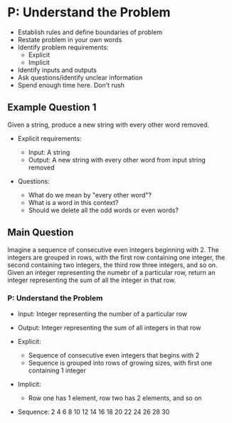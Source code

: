 # P: Understand the Problem
- Establish rules and define boundaries of problem
- Restate problem in your own words
- Identify problem requirements:
  - Explicit
  - Implicit
- Identify inputs and outputs
- Ask questions/identify unclear information
- Spend enough time here. Don't rush

## Example Question 1
Given a string, produce a new string with every other word removed.

- Explicit requirements:
  - Input: A string
  - Output: A new string with every other word from input string removed

- Questions:
  - What do we mean by "every other word"?
  - What is a word in this context?
  - Should we delete all the odd words or even words?

## Main Question
Imagine a sequence of consecutive even integers beginning with 2. The integers are grouped in rows, with the first row containing one integer, the second containing two integers, the third row three integers, and so on. Given an integer representing the numebr of a particular row, return an integer representing the sum of all the integer in that row.

### P: Understand the Problem
- Input: Integer representing the number of a particular row
- Output: Integer representing the sum of all integers in that row

- Explicit:
  - Sequence of consecutive even integers that begins with 2
  - Sequence is grouped into rows of growing sizes, with first one containing 1 integer

- Implicit:
  - Row one has 1 element, row two has 2 elements, and so on

- Sequence:
  2
  4  6
  8  10 12
  14 16 18 20
  22 24 26 28 30